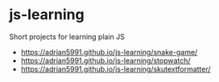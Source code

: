 # js-learning

Short projects for learning plain JS

- https://adrian5991.github.io/js-learning/snake-game/
- https://adrian5991.github.io/js-learning/stopwatch/
- https://adrian5991.github.io/js-learning/skutextformatter/
